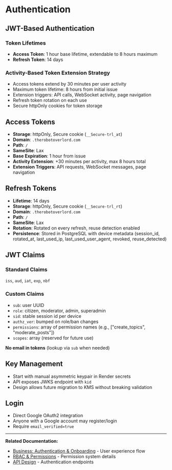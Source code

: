# Authentication

## JWT-Based Authentication

### Token Lifetimes
- **Access Token**: 1 hour base lifetime, extendable to 8 hours maximum
- **Refresh Token**: 14 days

### Activity-Based Token Extension Strategy
- Access tokens extend by 30 minutes per user activity
- Maximum token lifetime: 8 hours from initial issue
- Extension triggers: API calls, WebSocket activity, page navigation
- Refresh token rotation on each use
- Secure httpOnly cookies for token storage

## Access Tokens

- **Storage**: httpOnly, Secure cookie (`__Secure-trl_at`)
- **Domain**: `.therobotoverlord.com`
- **Path**: `/`
- **SameSite**: Lax
- **Base Expiration**: 1 hour from issue
- **Activity Extension**: +30 minutes per activity, max 8 hours total
- **Extension Triggers**: API requests, WebSocket messages, page navigation

## Refresh Tokens

- **Lifetime**: 14 days
- **Storage**: httpOnly, Secure cookie (`__Secure-trl_rt`)
- **Domain**: `.therobotoverlord.com`
- **Path**: `/`
- **SameSite**: Lax
- **Rotation**: Rotated on every refresh, reuse detection enabled
- **Persistence**: Stored in PostgreSQL with device metadata (session_id, rotated_at, last_used_ip, last_used_user_agent, revoked, reuse_detected)

## JWT Claims

### Standard Claims
`iss`, `aud`, `iat`, `exp`, `nbf`

### Custom Claims
- `sub`: user UUID
- `role`: citizen, moderator, admin, superadmin
- `sid`: stable session id per device
- `authz_ver`: bumped on role/ban changes
- `permissions`: array of permission names (e.g., ["create_topics", "moderate_posts"])
- `scopes`: array (reserved for future use)

**No email in tokens** (lookup via `sub` when needed)

## Key Management

- Start with manual asymmetric keypair in Render secrets
- API exposes JWKS endpoint with `kid`
- Design allows future migration to KMS without breaking validation

## Login

- Direct Google OAuth2 integration
- Anyone with a Google account may register/login
- Require `email_verified=true`

---

**Related Documentation:**
- [Business: Authentication & Onboarding](../business-requirements/05-auth-onboarding.md) - User experience flow
- [RBAC & Permissions](./08-rbac-permissions.md) - Permission system details
- [API Design](./04-api-design.md) - Authentication endpoints
